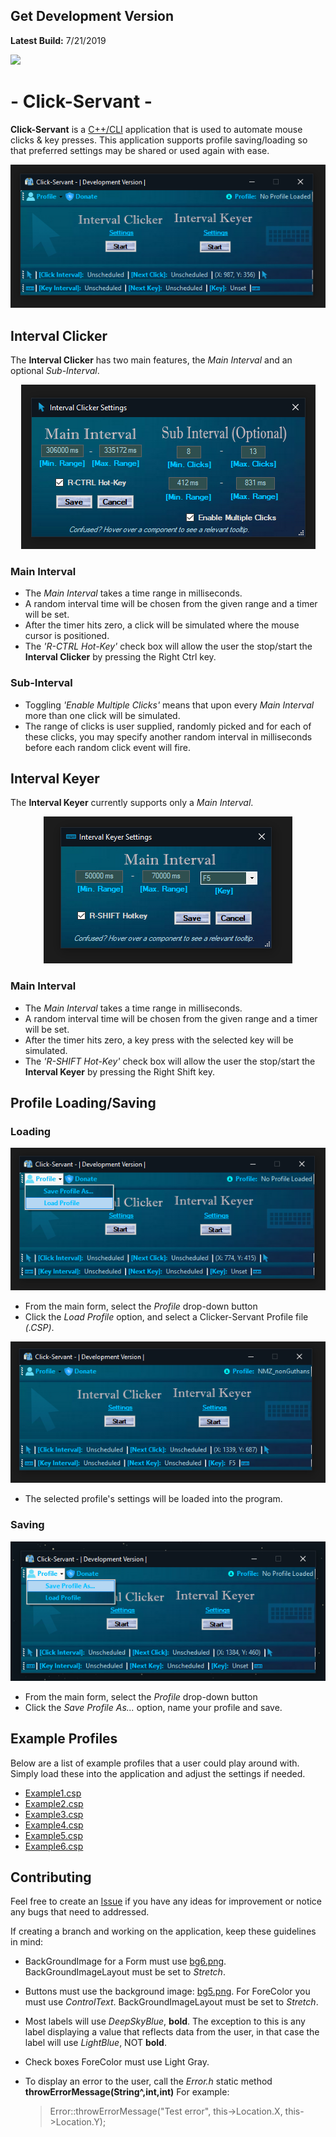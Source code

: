 ## Get Development Version

**Latest Build:** 7/21/2019

 [<img src="https://img.shields.io/badge/Click Servant.exe-Download-blue.svg?style=for-the-badge&logo=appveyor">](https://github.com/aaprather/Click-Servant/raw/Development/Click-Servant.exe)

#  - Click-Servant - 

**Click-Servant** is a [C++/CLI](https://docs.microsoft.com/en-us/cpp/dotnet) application that is used to automate mouse clicks & key presses.
This application supports profile saving/loading so that preferred settings may be shared or used again with ease.
<p align="center">
<img src="https://raw.githubusercontent.com/aaprather/Click-Servant/Development/Screenshots/s1.png">
</p>


## Interval Clicker
The **Interval Clicker** has two main features, the *Main Interval* and an optional *Sub-Interval*.

<p align="center">
<img src="https://raw.githubusercontent.com/aaprather/Click-Servant/Development/Screenshots/s4.png">
</p>

### Main Interval
 - The *Main Interval* takes a time range in milliseconds.
 - A random interval time will be chosen from the given range and a timer will be set.
 - After the timer hits zero, a click will be simulated where the mouse cursor is positioned.
 - The *'R-CTRL Hot-Key'* check box will allow the user the stop/start the **Interval Clicker** by pressing the Right Ctrl key.
 
 ### Sub-Interval
 - Toggling *'Enable Multiple Clicks'* means that upon every *Main Interval* more than one click will be simulated.
 - The range of clicks is user supplied, randomly picked and for each of these clicks, you may specify another random interval in milliseconds before each random click event will fire.

## Interval Keyer
The **Interval Keyer** currently supports only a *Main Interval*.

<p align="center">
<img src="https://raw.githubusercontent.com/aaprather/Click-Servant/Development/Screenshots/s5.png">
</p>

### Main Interval
 - The *Main Interval* takes a time range in milliseconds.
 - A random interval time will be chosen from the given range and a timer will be set.
 - After the timer hits zero, a key press with the selected key will be simulated.
 - The *'R-SHIFT Hot-Key'* check box will allow the user the stop/start the **Interval Keyer** by pressing the Right Shift key.

## Profile Loading/Saving
### Loading
<p align="center">
<img src="https://raw.githubusercontent.com/aaprather/Click-Servant/Development/Screenshots/s2.png">
</p>

 - From the main form, select the *Profile* drop-down button
 - Click the *Load Profile* option, and select a Clicker-Servant Profile file *(.CSP)*.
 <p align="center">
<img src="https://raw.githubusercontent.com/aaprather/Click-Servant/Development/Screenshots/s3.png">
</p>

 - The selected profile's settings will be loaded into the program.

### Saving

 <p align="center">
<img src="https://raw.githubusercontent.com/aaprather/Click-Servant/Development/Screenshots/s7.png">
</p>

 - From the main form, select the *Profile* drop-down button
 - Click the *Save Profile As...* option, name your profile and save.

## Example Profiles
Below are a list of example profiles that a user could play around with. Simply load these into the application and adjust the settings if needed.

 - [Example1.csp](https://github.com/aaprather/Click-Servant/blob/Development/Profiles/Example1.csp)
  - [Example2.csp](https://github.com/aaprather/Click-Servant/blob/Development/Profiles/Example2.csp)
  - [Example3.csp](https://github.com/aaprather/Click-Servant/blob/Development/Profiles/Example3.csp)
  - [Example4.csp](https://github.com/aaprather/Click-Servant/blob/Development/Profiles/Example4.csp)
 -  [Example5.csp](https://github.com/aaprather/Click-Servant/blob/Development/Profiles/Example5.csp)
  - [Example6.csp](https://github.com/aaprather/Click-Servant/blob/Development/Profiles/Example6.csp)

## Contributing

Feel free to create an [Issue](https://github.com/aaprather/Click-Servant/issues) if you have any ideas for improvement or notice any bugs that need to addressed.

If creating a branch and working on the application, keep these guidelines in mind:

 - BackGroundImage for a Form must use [bg6.png](https://github.com/aaprather/Click-Servant/blob/Development/Click-Servant/Rex/bg6.png). BackGroundImageLayout must be set to *Stretch*.
 
 - Buttons must use the background image: [bg5.png](https://github.com/aaprather/Click-Servant/blob/Development/Click-Servant/Rex/bg5.png). For ForeColor you must use *ControlText*. BackGroundImageLayout must be set to *Stretch*.
 - Most labels will use *DeepSkyBlue*, **bold**. The exception to this is any label displaying a value that reflects data from the user, in that case the label will use *LightBlue*, NOT **bold**.

 - Check boxes ForeColor must use Light Gray.
 - To display an error to the user, call the *Error.h* static method **throwErrorMessage(String^,int,int)**
    For example: 
     > Error::throwErrorMessage("Test error", this->Location.X, this->Location.Y);

 

